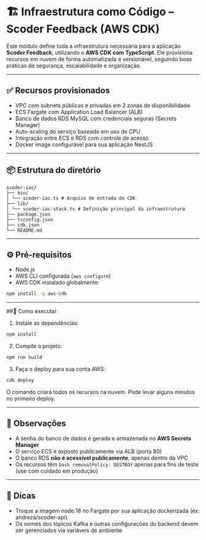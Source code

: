 # 🏗️ Infraestrutura como Código – Scoder Feedback (AWS CDK)

Este módulo define toda a infraestrutura necessária para a aplicação **Scoder Feedback**, utilizando o **AWS CDK com TypeScript**. Ele provisiona recursos em nuvem de forma automatizada e versionável, seguindo boas práticas de segurança, escalabilidade e organização.

---

## ✅ Recursos provisionados

- VPC com subnets públicas e privadas em 2 zonas de disponibilidade
- ECS Fargate com Application Load Balancer (ALB)
- Banco de dados RDS MySQL com credenciais seguras (Secrets Manager)
- Auto-scaling do serviço baseado em uso de CPU
- Integração entre ECS e RDS com controle de acesso
- Docker image configurável para sua aplicação NestJS

---

## 📦 Estrutura do diretório

```
scoder-iac/
├── bin/
│ └── scoder-iac.ts # Arquivo de entrada do CDK
├── lib/
│ └── scoder-iac-stack.ts # Definição principal da infraestrutura
├── package.json
├── tsconfig.json
├── cdk.json
└── README.md
```

---

## ⚙️ Pré-requisitos

- Node.js
- AWS CLI configurada (`aws configure`)
- AWS CDK instalado globalmente:

```bash
npm install -g aws-cdk
```

---

##🚀 Como executar

1. Instale as dependências:

```bash
npm install
```

2. Compile o projeto:

```bash
npm run build
```

3. Faça o deploy para sua conta AWS:

```bash
cdk deploy
```

O comando criará todos os recursos na nuvem. Pode levar alguns minutos no primeiro deploy.

---

## 🔐 Observações

- A senha do banco de dados é gerada e armazenada no **AWS Secrets Manager**
- O serviço ECS é exposto publicamente via ALB (porta 80)
- O banco RDS **não é acessível publicamente**, apenas dentro da VPC
- Os recursos têm `bash removalPolicy: DESTROY` apenas para fins de teste (use com cuidado em produção)

---

## 🔐 Dicas

- Troque a imagem node:18 no Fargate por sua aplicação dockerizada (ex: andreza/scoder-api)
- Os nomes dos tópicos Kafka e outras configurações do backend devem ser gerenciados via variáveis de ambiente
